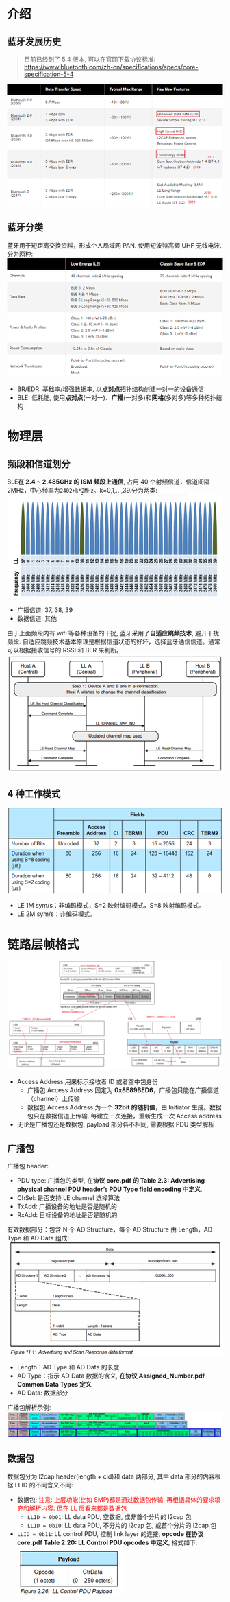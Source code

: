 # 介绍

## 蓝牙发展历史

> 目前已经到了 5.4 版本, 可以在官网下载协议标准: https://www.bluetooth.com/zh-cn/specifications/specs/core-specification-5-4

![Alt text](1_phy.assets/image-2.png)

## 蓝牙分类

蓝牙用于短距离交换资料，形成个人局域网 PAN. 使用短波特高频 UHF 无线电波. 分为两种:
![Alt text](1_phy.assets/image-1.png)

- BR/EDR: 基础率/增强数据率, 以**点对点**拓扑结构创建一对一的设备通信
- BLE: 低耗能, 使用**点对点**(一对一)、**广播**(一对多)和**网格**(多对多)等多种拓扑结构

# 物理层

## 频段和信道划分

BLE**在 2.4 ~ 2.485GHz 的 ISM 频段上通信**, 占用 40 个射频信道，信道间隔 2MHz，中心频率为`2402+k*2MHz`。k=0,1,…,39.分为两类:
![Alt text](1_phy.assets/image-4.png)

- 广播信道: 37, 38, 39
- 数据信道: 其他

由于上面频段内有 wifi 等各种设备的干扰, 蓝牙采用了**自适应跳频技术**, 避开干扰频段. 自适应跳频技术基本原理是根据信道状态的好坏，选择蓝牙通信信道。通常可以根据接收信号的 RSSI 和 BER 来判断。
![Alt text](1_phy.assets/image-5.png)

## 4 种工作模式

![Alt text](1_phy.assets/image-6.png)

- LE 1M sym/s：非编码模式，S=2 映射编码模式，S=8 映射编码模式。
- LE 2M sym/s：非编码模式。

# 链路层帧格式

![Alt text](1_phy.assets/image-7.png)

- Access Address 用来标示接收者 ID 或者空中包身份
  - 广播包 Access Address 固定为 **0x8E89BED6**，广播包只能在广播信道（channel）上传输
  - 数据包 Access Address 为一个 **32bit 的随机值**，由 Initiator 生成。数据包只在数据信道上传输. 每建立一次连接，重新生成一次 Access address
- 无论是广播包还是数据包, payload 部分各不相同, 需要根据 PDU 类型解析

## 广播包

广播包 header:

- PDU type: 广播包的类型, 在**协议 core.pdf 的 Table 2.3: Advertising physical channel PDU header’s PDU Type field encoding 中定义**.
- ChSel: 是否支持 LE channel 选择算法
- TxAdd: 广播设备的地址是否是随机的
- RxAdd: 目标设备的地址是否是随机的

有效数据部分：包含 N 个 AD Structure，每个 AD Structure 由 Length，AD Type 和 AD Data 组成:
![Alt text](1_phy.assets/image-3.png)

- Length：AD Type 和 AD Data 的长度
- AD Type：指示 AD Data 数据的含义, **在协议 Assigned_Number.pdf Common Data Types 定义**
- AD Data: 数据部分

广播包解析示例:
![Alt text](1_phy.assets/image-20.png)

## 数据包

数据包分为 l2cap header(length + cid)和 data 两部分, 其中 data 部分的内容根据 LLID 的不同含义不同:

- 数据包: <font color='red'>注意: 上层功能(比如 SMP)都是通过数据包传输, 再根据具体的要求填充和解析内容. 但在 LL 层看来都是数据包</font>
  - `LLID = 0b01`: LL data PDU, 空数据, 或非首个分片的 l2cap 包
  - `LLID = 0b10`: LL data PDU, 不分片的 l2cap 包, 或首个分片的 l2cap 包
- `LLID = 0b11`: LL control PDU, 控制 link layer 的连接, **opcode 在协议 core.pdf Table 2.20: LL Control PDU opcodes 中定义**, 格式如下:
  ![Alt text](1_phy.assets/image.png)
